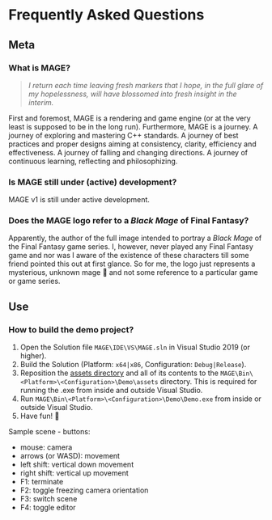 # Frequently Asked Questions 

## Meta

### What is MAGE?

> *I return each time leaving fresh markers that I hope, in the full glare of my hopelessness, will have blossomed into fresh insight in the interim.*

First and foremost, MAGE is a rendering and game engine (or at the very least is supposed to be in the long run). Furthermore, MAGE is a journey. A journey of exploring and mastering C++ standards. A journey of best practices and proper designs aiming at consistency, clarity, efficiency and effectiveness. A journey of falling and changing directions. A journey of continuous learning, reflecting and philosophizing.

### Is MAGE still under (active) development?

MAGE v1 is still under active development.

### Does the MAGE logo refer to a *Black Mage* of Final Fantasy?

Apparently, the author of the full image intended to portray a *Black Mage* of the Final Fantasy game series. 
I, however, never played any Final Fantasy game and nor was I aware of the existence of these characters till some friend pointed this out at first glance. 
So for me, the logo just represents a mysterious, unknown mage 🧙 and not some reference to a particular game or game series.

## Use

### How to build the demo project?

1. Open the Solution file `MAGE\IDE\VS\MAGE.sln` in Visual Studio 2019 (or higher).
2. Build the Solution (Platform: `x64|x86`, Configuration: `Debug|Release`).
3. Reposition the [assets directory](https://github.com/matt77hias/MAGE-v0-Assets) and all of its contents to the `MAGE\Bin\<Platform>\<Configuration>\Demo\assets` directory. This is required for running the .exe from inside and outside Visual Studio.
4. Run `MAGE\Bin\<Platform>\<Configuration>\Demo\Demo.exe` from inside or outside Visual Studio.
5. Have fun! 🧙

Sample scene - buttons:
  * mouse: camera
  * arrows (or WASD): movement
  * left shift: vertical down movement
  * right shift: vertical up movement
  * F1: terminate
  * F2: toggle freezing camera orientation
  * F3: switch scene
  * F4: toggle editor
